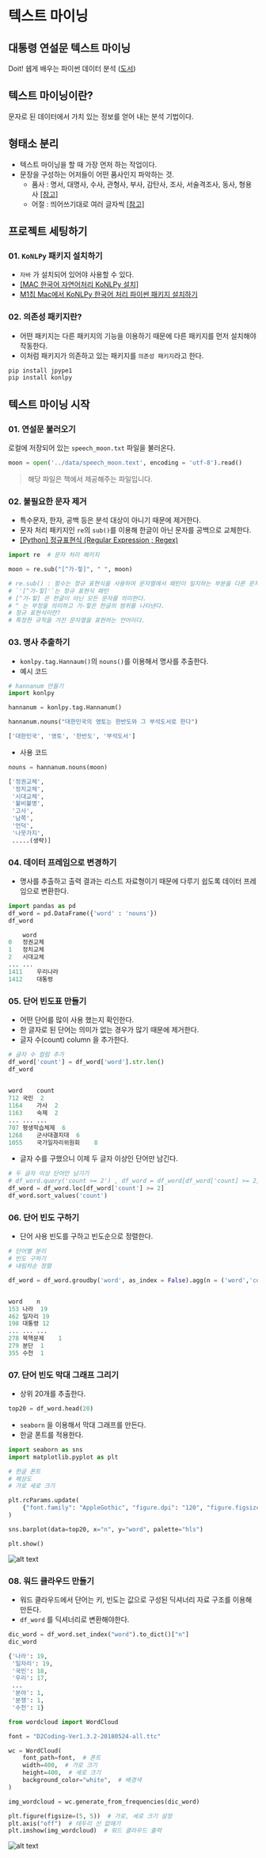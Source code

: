 # 텍스트 마이닝
## 대통령 연설문 텍스트 마이닝
 Doit! 쉡게 배우는 파이썬 데이터 분석 ([도서](https://m.yes24.com/Goods/Detail/108947478))

 ## 텍스트 마이닝이란?
문자로 된 데이터에서 가치 있는 정보를 얻어 내는 분석 기법이다.

## 형태소 분리
- 텍스트 마이닝을 할 때 가장 먼저 하는 작업이다.
- 문장을 구성하는 어저들이 어떤 품사인지 파악하는 것.
  - 품사 : 명서, 대명사, 수사, 관형사, 부사, 감탄사, 조사, 서술격조사, 동사, 형용사 [[참고]](https://blog.naver.com/PostView.nhn?isHttpsRedirect=true&blogId=barnbyul&logNo=221873072735)
  - 어절 : 띄어쓰기대로 여러 글자씩 [[참고]](https://m.blog.naver.com/pso164/222545822231)
  
## 프로젝트 세팅하기
### 01. `KoNLPy` 패키지 설치하기
- `자바` 가 설치되어 있어야 사용할 수 있다.
- [[MAC 한국어 자연어처리 KoNLPy 설치]](https://z2soo.tistory.com/174)
- [M1칩 Mac에서 KoNLPy 한국어 처리 파이썬 패키지 설치하기](https://velog.io/@yoonsy/M1%EC%B9%A9-Mac%EC%97%90-konlpy-%EC%84%A4%EC%B9%98%ED%95%98%EA%B8%B0)

### 02. 의존성 패키지란?
- 어떤 패키지는 다른 패키지의 기능을 이용하기 때문에 다른 패키지를 먼저 설치해야 작동한다.
- 이처럼 패키지가 의존하고 있는 패키지를 `의존성 패키지`라고 한다.
 ```python
 pip install jpype1
 pip install konlpy
 ```

## 텍스트 마이닝 시작
### 01. 연설문 불러오기
로컬에 저장되어 있는 `speech_moon.txt` 파일을 불러온다.
```python
moon = open('../data/speech_moon.text', encoding = 'utf-8').read()
```
> 해당 파일은 책에서 제공해주는 파일입니다.
### 02. 불필요한 문자 제거
- 특수문자, 한자, 공백 등은 분석 대상이 아니기 때문에 제거한다.
- 문자 처리 패키지인 `re`의 `sub()`를 이용해 한글이 아닌 문자를 공백으로 교체한다.
- [[Python] 정규표현식 (Regular Expression ; Regex)](https://cheris8.github.io/python/PY-Regex/)

```python
import re  # 문자 처리 패키지

moon = re.sub("[^가-힣]", " ", moon)

# re.sub() : 함수는 정규 표현식을 사용하여 문자열에서 패턴이 일치하는 부분을 다른 문자열로 대체한다.
# `'[^가-힣]'`는 정규 표현식 패턴
# [^가-힣] 은 한글이 아닌 모든 문자를 의미한다.
# ^ 는 부정을 의미하고 가-힣은 한글의 범위를 나타낸다.
# 정규 표현식이란?
# 특정한 규칙을 가진 문자열을 표현하는 언어이다.
```

### 03. 명사 추출하기
- `konlpy.tag.Hannaum()`의 `nouns()`를 이용해서 명사를 추출한다.
- 예시 코드

```python
# hannanum 만들기
import konlpy

hannanum = konlpy.tag.Hannanum()

hannanum.nouns("대한민국의 영토는 한반도와 그 부석도서로 한다")
```
```python
['대한민국', '영토', '한반도', '부석도서']
```

- 사용 코드
```python
nouns = hannanum.nouns(moon)
```
```python
['정권교체',
 '정치교체',
 '시대교체',
 '불비불명',
 '고사',
 '남쪽',
 '언덕',
 '나뭇가지',
 .....(생략)]
```

### 04. 데이터 프레임으로 변경하기
- 명사를 추출하고 출력 결과는 리스트 자료형이기 때문에 다루기 쉽도록 데이터 프레임으로 변환한다.
```python
import pandas as pd
df_word = pd.DataFrame({'word' : 'nouns'})
df_word
```
```python
	word
0	정권교체
1	정치교체
2	시대교체
...	...
1411	우리나라
1412	대통령
```

### 05. 단어 빈도표 만들기
- 어떤 단어를 많이 사용 했는지 확인한다.
- 한 글자로 된 단어는 의미가 없는 경우가 많기 때문에 제거한다.
- 글자 수(count) column 을 추가한다.

```python
# 글자 수 컬럼 추가
df_word['count'] = df_word['word'].str.len()
df_word
```

```python
	
word	count
712	국민	2
1164	가사	2
1163	숙제	2
...	...	...
707	평생학습체제	6
1268	군사대결지대	6
1055	국가일자리위원회	8
```

- 글자 수를 구했으니 이제 두 글자 이상인 단어만 남긴다.

```python
# 두 글자 이상 단어만 남기기
# df_word.query('count >= 2') , df_word = df_word[df_word['count] >= 2]
df_word = df_word.loc[df_word['count'] >= 2]
df_word.sort_values('count')

```
### 06. 단어 빈도 구하기

- 단어 사용 빈도를 구하고 빈도순으로 정렬한다.

```python
# 단어별 분리
# 빈도 구하기
# 내림차순 정렬

df_word = df_word.groudby('word', as_index = False).agg(n = ('word','count')).sort_values('n',ascending = False)

```

```python

word	n
153	나라	19
462	일자리	19
198	대통령	12
...	...	...
278	북핵문제	1
279	분단	1
355	수천	1
```

### 07. 단어 빈도 막대 그래프 그리기

- 상위 20개를 추출한다.

```python
top20 = df_word.head(20)
```

- `seaborn` 을 이용해서 막대 그래프를 만든다.
- 한글 폰트를 적용한다.

```python
import seaborn as sns
import matplotlib.pyplot as plt

# 한글 폰트
# 해상도
# 가로 세로 크기

plt.rcParams.update(
    {"font.family": "AppleGothic", "figure.dpi": "120", "figure.figsize": [6.5, 6]}
)

sns.barplot(data=top20, x="n", y="word", palette="hls")

plt.show()
```

![alt text](https://github.com/online5880/tistory_post/blob/main/Images/text_mining_01.png?raw=true)

### 08. 워드 클라우드 만들기

- 워드 클라우드에서 단어는 키, 빈도는 값으로 구성된 딕셔너리 자료 구조를 이용해 만든다.
- `df_word` 를 딕셔너리로 변환해야한다.

```python
dic_word = df_word.set_index("word").to_dict()["n"]
dic_word
```

```python
{'나라': 19,
 '일자리': 19,
 '국민': 18,
 '우리': 17,
 ...
 '분야': 1,
 '분쟁': 1,
 '수천': 1}
```

```python
from wordcloud import WordCloud

font = "D2Coding-Ver1.3.2-20180524-all.ttc"

wc = WordCloud(
    font_path=font,  # 폰트
    width=400,  # 가로 크기
    height=400,  # 세로 크기
    background_color="white",  # 배경색
)

img_wordcloud = wc.generate_from_frequencies(dic_word)

plt.figure(figsize=(5, 5))  # 가로, 세로 크기 설정
plt.axis("off")  # 테두리 선 없애기
plt.imshow(img_wordcloud)  # 워드 클라우드 출력
```

![alt text](https://github.com/online5880/tistory_post/blob/main/Images/text_mining_02.png?raw=true)